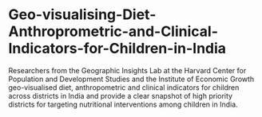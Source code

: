# Geo-visualising-Diet-Anthroprometric-and-Clinical-Indicators-for-Children-in-India
Researchers from the Geographic Insights Lab at the Harvard Center for Population and Development Studies and the Institute of Economic Growth geo-visualised diet, anthropometric and clinical indicators for children across districts in India and provide a clear snapshot of high priority districts for targeting nutritional interventions among children in India.
